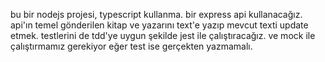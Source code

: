 bu bir nodejs projesi, typescript kullanma.
bir express api kullanacağız.
api'ın temel gönderilen kitap ve yazarını text'e yazıp mevcut texti update etmek.
testlerini de tdd'ye uygun şekilde jest ile çalıştıracağız. ve mock ile çalıştırmamız gerekiyor eğer test ise gerçekten yazmamalı.